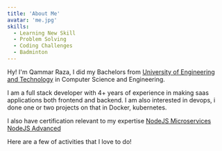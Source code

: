 ```yaml
---
title: 'About Me'
avatar: 'me.jpg'
skills:
  - Learning New Skill
  - Problem Solving
  - Coding Challenges
  - Badminton
---
```


Hy! I'm Qammar Raza, I did my Bachelors from [University of Engineering and Technology](https://uet.edu.pk/) in Computer Science and Engineering.

I am a full stack developer with 4+ years of experience in making saas applications both frontend and backend. I am also interested in devops, i done one or two projects on that in Docker, kubernetes.

I also have certification relevant to my expertise
[NodeJS Microservices](https://udemy-certificate.s3.amazonaws.com/pdf/UC-1c1b51a9-3d88-45b2-8b6a-d3956ec1ba68.pdf)<br/>
[NodeJS Advanced](https://udemy-certificate.s3.amazonaws.com/pdf/UC-aa38241e-ddf5-46b3-8419-6c36e47ee1fc.pdf)

Here are a few of activities that I love to do!
